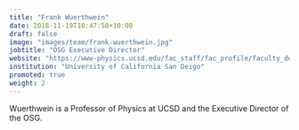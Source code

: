 ```yaml
---
title: "Frank Wuerthwein"
date: 2018-11-19T10:47:58+10:00
draft: false
image: "images/team/frank-wuerthwein.jpg"
jobtitle: "OSG Executive Director"
website: "https://www-physics.ucsd.edu/fac_staff/fac_profile/faculty_description.php?person_id=494"
institution: "University of California San Deigo"
promoted: true
weight: 2
---
```


Wuerthwein is a Professor of Physics at UCSD and the Executive Director of the OSG.
